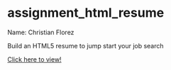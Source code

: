 # assignment_html_resume

Name: Christian Florez

Build an HTML5 resume to jump start your job search

[Click here to view!](cflorez-resume.surge.sh/resume.html)

